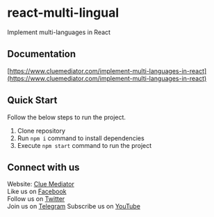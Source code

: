 # react-multi-lingual

Implement multi-languages in React

## Documentation

[https://www.cluemediator.com/implement-multi-languages-in-react](https://www.cluemediator.com/implement-multi-languages-in-react)

## Quick Start

Follow the below steps to run the project.

1. Clone repository
2. Run `npm i` command to install dependencies
3. Execute `npm start` command to run the project

## Connect with us

Website: [Clue Mediator](https://www.cluemediator.com)  
Like us on [Facebook](https://www.facebook.com/thecluemediator)  
Follow us on [Twitter](https://twitter.com/cluemediator)  
Join us on [Telegram](https://t.me/cluemediator)
Subscribe us on [YouTube](https://www.youtube.com/ClueMediator)